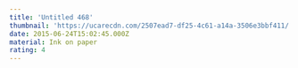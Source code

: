 ```yaml
---
title: 'Untitled 468'
thumbnail: 'https://ucarecdn.com/2507ead7-df25-4c61-a14a-3506e3bbf411/'
date: 2015-06-24T15:02:45.000Z
material: Ink on paper
rating: 4
---
```

